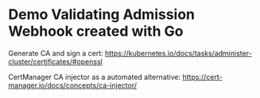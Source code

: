 # Demo Validating Admission Webhook created with Go

Generate CA and sign a cert:
https://kubernetes.io/docs/tasks/administer-cluster/certificates/#openssl

CertManager CA injector as a automated alternative:
https://cert-manager.io/docs/concepts/ca-injector/